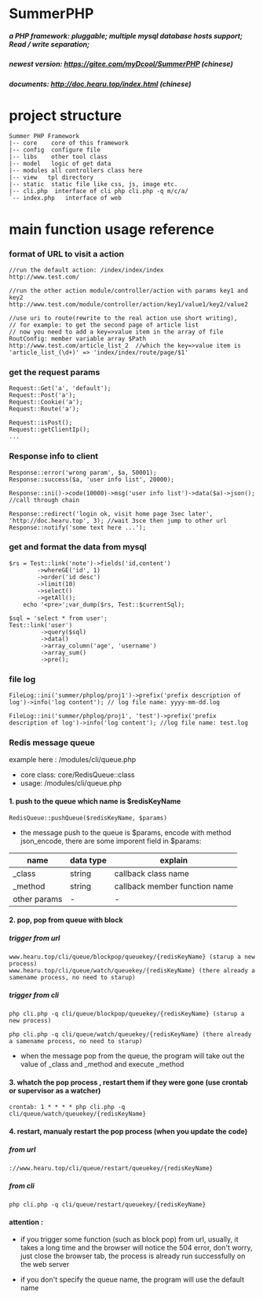 # SummerPHP
##### a PHP framework: pluggable; multiple mysql database hosts support; Read / write separation; 
##### newest version: https://gitee.com/myDcool/SummerPHP (chinese)
##### documents: http://doc.hearu.top/index.html (chinese)

# project structure
```
Summer PHP Framework
|-- core    core of this framework
|-- config  configure file
|-- libs    other tool class
|-- model   logic of get data 
|-- modules all controllers class here
|-- view   tpl directory
|-- static  static file like css, js, image etc.
|-- cli.php  interface of cli php cli.php -q m/c/a/
`-- index.php   interface of web
```

# main function usage reference
### format of URL to visit a action
```
//run the default action: /index/index/index
http://www.test.com/

//run the other action module/controller/action with params key1 and key2
http://www.test.com/module/controller/action/key1/value1/key2/value2

//use uri to route(rewrite to the real action use short writing), 
// for example: to get the second page of article list 
// now you need to add a key=>value item in the array of file RoutConfig: member variable array $Path
http://www.test.com/article_list_2  //which the key=>value item is 'article_list_(\d+)' => 'index/index/route/page/$1'

```    
### get the request params
```
Request::Get('a', 'default');
Request::Post('a');
Request::Cookie('a');
Request::Route('a');

Request::isPost();
Request::getClientIp();
...

```

### Response info to client
```
Response::error('wrong param', $a, 50001);
Response::success($a, 'user info list', 20000);

Response::ini()->code(10000)->msg('user info list')->data($a)->json(); //call through chain

Response::redirect('login ok, visit home page 3sec later', 'http://doc.hearu.top', 3); //wait 3sce then jump to other url
Response::notify('some text here ...');
```

### get and format the data from mysql
```
$rs = Test::link('note')->fields('id,content')
        ->whereGE('id', 1)
        ->order('id desc')
        ->limit(10)
        ->select()
        ->getAll();
    echo '<pre>';var_dump($rs, Test::$currentSql);
   
$sql = 'select * from user';
Test::link('user')
         ->query($sql)
         ->data()
         ->array_column('age', 'username')
         ->array_sum()
         ->pre();
```

### file log
```
FileLog::ini('summer/phplog/proj1')->prefix('prefix description of log')->info('log content'); // log file name: yyyy-mm-dd.log

FileLog::ini('summer/phplog/proj1', 'test')->prefix('prefix description of log')->info('log content'); //log file name: test.log
```

### Redis message queue

example here : /modules/cli/queue.php

- core class: core/RedisQueue::class
- usage: /modules/cli/queue.php

#### 1. push to the queue which name is $redisKeyName
``` 
RedisQueue::pushQueue($redisKeyName, $params)
``` 
- the message push to the queue is $params, encode with method json_encode, there are some imporent field in $params:

|name|data type |explain|
|---|---|---|
|_class|string|callback class name|
|_method|string|callback member function name|
|other params|-|-|
 
#### 2. pop, pop from queue with block

##### trigger from url
```
www.hearu.top/cli/queue/blockpop/queuekey/{redisKeyName} (starup a new process)
www.hearu.top/cli/queue/watch/queuekey/{redisKeyName} (there already a samename process, no need to starup)
```

##### trigger from cli
```
php cli.php -q cli/queue/blockpop/queuekey/{redisKeyName} (starup a new process)

php cli.php -q cli/queue/watch/queuekey/{redisKeyName} (there already a samename process, no need to starup)
```
- when the message pop from the queue, the program will take out the value of _class and _method and execute _method 

#### 3. whatch the pop process , restart them if they were gone (use crontab or supervisor as a watcher)
```
crontab: 1 * * * * php cli.php -q cli/queue/watch/queuekey/{redisKeyName}
```

#### 4. restart, manualy restart the pop process (when you update the code)

##### from url
```
://www.hearu.top/cli/queue/restart/queuekey/{redisKeyName}
```

##### from cli
```
php cli.php -q cli/queue/restart/queuekey/{redisKeyName}
```

#### attention : 
- if you trigger some function (such as block pop) from url, usually, it takes a long time and the browser will notice the 504 error, 
don't worry, just close the browser tab, the process is already run successfully on the web server

- if you don't specify the queue name, the program will use the default name


    
